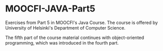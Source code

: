 ﻿# MOOCFI-JAVA-Part5

Exercises from Part 5 in MOOCFI's Java Course. The course is offered by University of Helsinki's Department of Computer Science. 

The fifth part of the course material continues with object-oriented programming, which was introduced in the fourth part.

